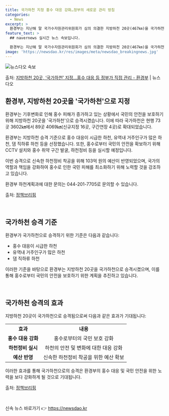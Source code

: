 ```yaml
---
title: 국가하천 지정 홍수 대응 강화…정부의 새로운 관리 방침
categories:
  - News
excerpt: >
  환경부는 지난해 말 국가수자원관리위원회가 심의 의결한 지방하천 20곳(467㎞)을 국가하천으로 오는 8일 승…
feature_text: >
  ## navernews 실시간 뉴스 속보입니다.

  환경부는 지난해 말 국가수자원관리위원회가 심의 의결한 지방하천 20곳(467㎞)을 국가하천으로 오는 8일 승…
image: 'https://newsdao.kr/res/images/meta/newsdao_breakingnews.jpg'
---
```


![뉴스다오 속보](https://newsdao.kr/res/images/meta/newsdao_breakingnews.jpg)

<p>출처: <a href="https://newsdao.kr/3125" rel="dofollow">지방하천 20곳, ‘국가하천’ 지정…홍수 대응 등 정부가 직접 관리 - 환경부</a> | 뉴스다오</p>

<h2 data-ke-size="size26">환경부, 지방하천 20곳을 '국가하천'으로 지정</h2>

환경부는 기후변화로 인해 홍수 피해가 증가하고 있는 상황에서 국민의 안전을 보호하기 위해 지방하천 20곳을 '국가하천'으로 승격시켰습니다. 이에 따라 국가하천은 현행 73곳 3602㎞에서 89곳 4069㎞(신규지정 16곳, 구간연장 4곳)로 확대되었습니다. 

환경부는 지방하천 승격 기준으로 홍수 대응이 시급한 하천, 유역내 거주인구가 많은 하천, 댐 직하류 하천 등을 선정했습니다. 또한, 홍수로부터 국민의 안전을 확보하기 위해 CCTV 설치와 홍수 취약 구간 발굴, 하천정비 등을 실시할 예정입니다.

이번 승격으로 신속한 하천정비 착공을 위해 103억 원의 예산이 반영되었으며, 국가의 역할과 책임을 강화하여 홍수로 인한 국민 피해를 최소화하기 위해 노력할 것을 강조하고 있습니다.

환경부 하천계획과에 대한 문의는 044-201-7705로 문의할 수 있습니다.

출처: <a href="https://newsdao.kr/3125">정책브리핑</a>

<p data-ke-size="size16">&nbsp;</p>

<h2 data-ke-size="size26">국가하천 승격 기준</h2>
환경부가 국가하천으로 승격하기 위한 기준은 다음과 같습니다: 

<ul>
  <li>홍수 대응이 시급한 하천</li>
  <li>유역내 거주인구가 많은 하천</li>
  <li>댐 직하류 하천</li>
</ul>

이러한 기준을 바탕으로 환경부는 지방하천 20곳을 국가하천으로 승격시켰으며, 이를 통해 홍수로부터 국민의 안전을 보호하기 위한 계획을 추진하고 있습니다.

<p data-ke-size="size16">&nbsp;</p>

<h2 data-ke-size="size26">국가하천 승격의 효과</h2>
지방하천 20곳이 국가하천으로 승격됨으로써 다음과 같은 효과가 기대됩니다:

<table>
  <tr>
    <td style="text-align: center; height: 17px;"><b>효과</b></td>
    <td style="text-align: center; height: 17px;"><b>내용</b></td>
  </tr>
  <tr>
    <td style="text-align: center; height: 17px;"><b>홍수 대응 강화</b></td>
    <td style="text-align: center; height: 17px;">홍수로부터의 국민 보호 강화</td>
  </tr>
  <tr>
    <td style="text-align: center; height: 17px;"><b>하천정비 실시</b></td>
    <td style="text-align: center; height: 17px;">하천의 안전 및 변화에 대한 대응 강화</td>
  </tr>
  <tr>
    <td style="text-align: center; height: 17px;"><b>예산 반영</b></td>
    <td style="text-align: center; height: 17px;">신속한 하천정비 착공을 위한 예산 확보</td>
  </tr>
</table>

이러한 효과를 통해 국가하천으로의 승격은 환경부의 홍수 대응 및 국민 안전을 위한 노력을 보다 강화하게 될 것으로 기대됩니다.

출처: <a href="https://newsdao.kr/3125">정책브리핑</a>

<p data-ke-size="size16">&nbsp;</p> 

신속 뉴스 바로가기 👉 <a href="https://newsdao.kr" rel="dofollow">https://newsdao.kr</a>


